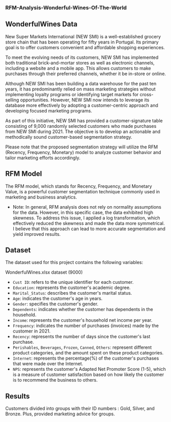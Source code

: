 ### RFM-Analysis-Wonderful-Wines-Of-The-World

## WonderfulWines Data

New Super Markets International (NEW SMI) is a well-established grocery store chain that has been operating for fifty years in Portugal. Its primary goal is to offer customers convenient and affordable shopping experiences.

To meet the evolving needs of its customers, NEW SMI has implemented both traditional brick-and-mortar stores as well as electronic channels, including a website and a mobile app. This allows customers to make purchases through their preferred channels, whether it be in-store or online.

Although NEW SMI has been building a data warehouse for the past ten years, it has predominantly relied on mass marketing strategies without implementing loyalty programs or identifying target markets for cross-selling opportunities. However, NEW SMI now intends to leverage its database more effectively by adopting a customer-centric approach and developing focused marketing programs.

As part of this initiative, NEW SMI has provided a customer-signature table consisting of 9,000 randomly selected customers who made purchases from NEW SMI during 2021. The objective is to develop an actionable and methodically sound customer-based segmentation strategy.

Please note that the proposed segmentation strategy will utilize the RFM (Recency, Frequency, Monetary) model to analyze customer behavior and tailor marketing efforts accordingly. 

## RFM Model

The RFM model, which stands for Recency, Frequency, and Monetary Value, is a powerful customer segmentation technique commonly used in marketing and business analytics. 

- Note: In general, RFM analysis does not rely on normality assumptions for the data. However, in this specific case, the data exhibited high skewness. To address this issue, I applied a log transformation, which effectively reduced the skewness and made the data more symmetrical. I believe that this approach can lead to more accurate segmentation and yield improved results.

## Dataset

The dataset used for this project contains the following variables:

WonderfulWines.xlsx dataset (9000)

- `Cust ID`: refers to the unique identifier for each customer.
- `Education`: represents the customer's academic degree.
- `Marital_Status`: describes the customer's marital status.
- `Age`: indicates the customer's age in years.
- `Gender`: specifies the customer's gender.
- `Dependents`: indicates whether the customer has dependents in the household.
- `Income`: represents the customer's household net income per year.
- `Frequency`: indicates the number of purchases (invoices) made by the customer in 2021.
- `Recency`: represents the number of days since the customer's last purchase.
- `Perishables`, `Beverages`, `Frozen`, `Canned`, `Others`: represent different product categories, and the amount spent on these product categories.
- `Internet`: represents the percentage(%) of the customer's purchases that were made over the Internet.
- `NPS`: represents the customer's Adapted Net Promoter Score (1-5), which is a measure of customer satisfaction based on how likely the customer is to recommend the business to others.

## Results

Customers divided into groups with their ID numbers : Gold, Silver, and Bronze. Plus, provided marketing advice for groups. 

